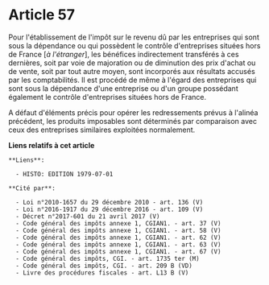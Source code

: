 # Article 57

Pour l'établissement de l'impôt sur le revenu dû par les entreprises qui sont sous la dépendance ou qui possèdent le contrôle
d'entreprises situées hors de France [*à l'étranger*], les bénéfices indirectement transférés à ces dernières, soit par voie
de majoration ou de diminution des prix d'achat ou de vente, soit par tout autre moyen, sont incorporés aux résultats accusés
par les comptabilités. Il est procédé de même à l'égard des entreprises qui sont sous la dépendance d'une entreprise ou d'un
groupe possédant également le contrôle d'entreprises situées hors de France.

A défaut d'éléments précis pour opérer les redressements prévus à l'alinéa précédent, les produits imposables sont déterminés
par comparaison avec ceux des entreprises similaires exploitées normalement.

**Liens relatifs à cet article**

	**Liens**:

	  - HISTO: EDITION 1979-07-01

	**Cité par**:

	  - Loi n°2010-1657 du 29 décembre 2010 - art. 136 (V)
	  - Loi n°2016-1917 du 29 décembre 2016 - art. 109 (V)
	  - Décret n°2017-601 du 21 avril 2017 (V)
	  - Code général des impôts annexe 1, CGIAN1. - art. 37 (V)
	  - Code général des impôts annexe 1, CGIAN1. - art. 58 (V)
	  - Code général des impôts annexe 1, CGIAN1. - art. 62 (V)
	  - Code général des impôts annexe 1, CGIAN1. - art. 63 (V)
	  - Code général des impôts annexe 1, CGIAN1. - art. 67 (V)
	  - Code général des impôts, CGI. - art. 1735 ter (M)
	  - Code général des impôts, CGI. - art. 209 B (VD)
	  - Livre des procédures fiscales - art. L13 B (V)
